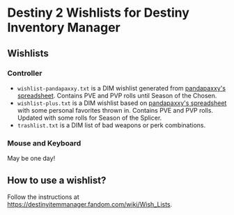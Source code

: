 # Destiny 2 Wishlists for Destiny Inventory Manager

## Wishlists

### Controller

* `wishlist-pandapaxxy.txt` is a DIM wishlist generated from [pandapaxxy's spreadsheet](https://docs.google.com/spreadsheets/d/1UlPqO4koKRcqMxl2VO4JzdgkKyY7LW07W0k91S_Yl8U/edit). Contains PVE and PVP rolls until Season of the Chosen.
* `wishlist-plus.txt` is a DIM wishlist based on [pandapaxxy's spreadsheet](https://docs.google.com/spreadsheets/d/1UlPqO4koKRcqMxl2VO4JzdgkKyY7LW07W0k91S_Yl8U/edit) with some personal favorites thrown in. Contains PVE and PVP rolls. Updated with some rolls for Season of the Splicer.
* `trashlist.txt` is a DIM list of bad weapons or perk combinations.

### Mouse and Keyboard

May be one day!

## How to use a wishlist?

Follow the instructions at https://destinyitemmanager.fandom.com/wiki/Wish_Lists.
